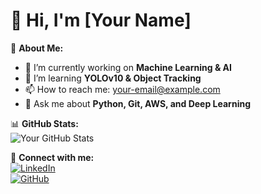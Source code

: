 # 👋 Hi, I'm [Your Name]  

🌱 **About Me:**  
- 🔭 I’m currently working on **Machine Learning & AI**  
- 🌱 I’m learning **YOLOv10 & Object Tracking**  
- 📫 How to reach me: [your-email@example.com](mailto:your-email@example.com)  
- 💬 Ask me about **Python, Git, AWS, and Deep Learning**  

📊 **GitHub Stats:**  
![Your GitHub Stats](https://github-readme-stats.vercel.app/api?username=YourGitHubUsername&show_icons=true&theme=radical)

🚀 **Connect with me:**  
[![LinkedIn](https://img.shields.io/badge/LinkedIn-Profile-blue?style=flat&logo=linkedin)](https://linkedin.com/in/yourprofile)  
[![GitHub](https://img.shields.io/badge/GitHub-Follow-black?style=flat&logo=github)](https://github.com/YourGitHubUsername)
